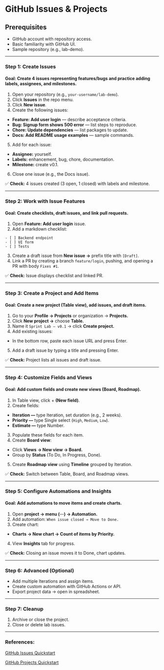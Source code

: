 # GitHub Issues & Projects

## Prerequisites

* GitHub account with repository access.
* Basic familiarity with GitHub UI.
* Sample repository (e.g., lab-demo).

---

### Step 1: Create Issues

#### Goal: Create 4 issues representing features/bugs and practice adding labels, assignees, and milestones.

1. Open your repository (e.g., `your-username/lab-demo`).
2. Click **Issues** in the repo menu.
3. Click **New issue**.
4. Create the following issues:
* **Feature: Add user login** — describe acceptance criteria.
* **Bug: Signup form shows 500 error** — list steps to reproduce.
* **Chore: Update dependencies** — list packages to update.
* **Docs: Add README usage examples** — sample commands.
5. Add for each issue:
* **Assignee:** yourself.
* **Labels:** enhancement, bug, chore, documentation.
* **Milestone:** create v0.1.
6. Close one issue (e.g., the Docs issue).

✅ **Check:** 4 issues created (3 open, 1 closed) with labels and milestone.

---

### Step 2: Work with Issue Features

#### Goal: Create checklists, draft issues, and link pull requests.

1. Open **Feature: Add user login** issue.
2. Add a markdown checklist:
```
- [ ] Backend endpoint
- [ ] UI form
- [ ] Tests
```

3. Create a draft issue from **New issue →** prefix title with `[Draft]`.
4. Link a PR by creating a branch `feature/login`, pushing, and opening a PR with body `Fixes #1`.

✅ **Check:** Issue displays checklist and linked PR.

---

### Step 3: Create a Project and Add Items

#### Goal: Create a new project (Table view), add issues, and draft items.

1. Go to your **Profile → Projects** or organization → **Projects.**
2. Click **New project →** choose **Table.**
3. Name it `Sprint Lab — v0.1` → click **Create project.**
4. Add existing issues:
* In the bottom row, paste each issue URL and press Enter.
5. Add a draft issue by typing a title and pressing Enter.

✅ **Check:** Project lists all issues and draft issue.

---

### Step 4: Customize Fields and Views

#### Goal: Add custom fields and create new views (Board, Roadmap).

1. In Table view, click + **(New field)**.
2. Create fields:
* **Iteration —** type Iteration, set duration (e.g., 2 weeks).
* **Priority —** type Single select (`High`, `Medium`, `Low`).
* **Estimate —** type Number.
3. Populate these fields for each item.
4. Create **Board view**:
* Click **Views → New view → Board.**
* Group by **Status** (To Do, In Progress, Done).
5. Create **Roadmap view** using **Timeline** grouped by Iteration.

✅ **Check:** Switch between Table, Board, and Roadmap views.

---

### Step 5: Configure Automations and Insights

#### Goal: Add automations to move items and create charts.

1. Open **project → menu (⋯) → Automation.**
2. Add automation: `When issue closed → Move to Done.`
3. Create chart:
* **Charts → New chart → Count of items by Priority.**
4. View **Insights** tab for progress.

✅ **Check:** Closing an issue moves it to Done, chart updates.

---

### Step 6: Advanced (Optional)

* Add multiple Iterations and assign items.
* Create custom automation with GitHub Actions or API.
* Export project data → open in spreadsheet.

---

### Step 7: Cleanup

1. Archive or close the project.
2. Close or delete lab issues.


---
### References:

[GitHub Issues Quickstart](https://docs.github.com/en/issues/tracking-your-work-with-issues/learning-about-issues/quickstart)

[GitHub Projects Quickstart](https://docs.github.com/en/issues/planning-and-tracking-with-projects/learning-about-projects/quickstart-for-projects)
